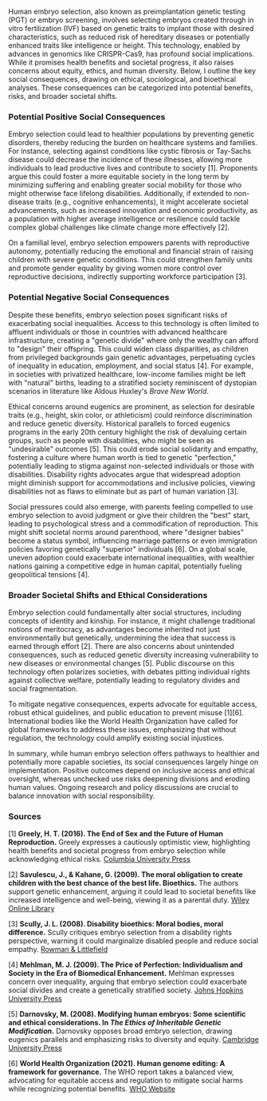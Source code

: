 Human embryo selection, also known as preimplantation genetic testing (PGT) or embryo screening, involves selecting embryos created through in vitro fertilization (IVF) based on genetic traits to implant those with desired characteristics, such as reduced risk of hereditary diseases or potentially enhanced traits like intelligence or height. This technology, enabled by advances in genomics like CRISPR-Cas9, has profound social implications. While it promises health benefits and societal progress, it also raises concerns about equity, ethics, and human diversity. Below, I outline the key social consequences, drawing on ethical, sociological, and bioethical analyses. These consequences can be categorized into potential benefits, risks, and broader societal shifts.

### Potential Positive Social Consequences
Embryo selection could lead to healthier populations by preventing genetic disorders, thereby reducing the burden on healthcare systems and families. For instance, selecting against conditions like cystic fibrosis or Tay-Sachs disease could decrease the incidence of these illnesses, allowing more individuals to lead productive lives and contribute to society [1]. Proponents argue this could foster a more equitable society in the long term by minimizing suffering and enabling greater social mobility for those who might otherwise face lifelong disabilities. Additionally, if extended to non-disease traits (e.g., cognitive enhancements), it might accelerate societal advancements, such as increased innovation and economic productivity, as a population with higher average intelligence or resilience could tackle complex global challenges like climate change more effectively [2].

On a familial level, embryo selection empowers parents with reproductive autonomy, potentially reducing the emotional and financial strain of raising children with severe genetic conditions. This could strengthen family units and promote gender equality by giving women more control over reproductive decisions, indirectly supporting workforce participation [3].

### Potential Negative Social Consequences
Despite these benefits, embryo selection poses significant risks of exacerbating social inequalities. Access to this technology is often limited to affluent individuals or those in countries with advanced healthcare infrastructure, creating a "genetic divide" where only the wealthy can afford to "design" their offspring. This could widen class disparities, as children from privileged backgrounds gain genetic advantages, perpetuating cycles of inequality in education, employment, and social status [4]. For example, in societies with privatized healthcare, low-income families might be left with "natural" births, leading to a stratified society reminiscent of dystopian scenarios in literature like Aldous Huxley's *Brave New World*.

Ethical concerns around eugenics are prominent, as selection for desirable traits (e.g., height, skin color, or athleticism) could reinforce discrimination and reduce genetic diversity. Historical parallels to forced eugenics programs in the early 20th century highlight the risk of devaluing certain groups, such as people with disabilities, who might be seen as "undesirable" outcomes [5]. This could erode social solidarity and empathy, fostering a culture where human worth is tied to genetic "perfection," potentially leading to stigma against non-selected individuals or those with disabilities. Disability rights advocates argue that widespread adoption might diminish support for accommodations and inclusive policies, viewing disabilities not as flaws to eliminate but as part of human variation [3].

Social pressures could also emerge, with parents feeling compelled to use embryo selection to avoid judgment or give their children the "best" start, leading to psychological stress and a commodification of reproduction. This might shift societal norms around parenthood, where "designer babies" become a status symbol, influencing marriage patterns or even immigration policies favoring genetically "superior" individuals [6]. On a global scale, uneven adoption could exacerbate international inequalities, with wealthier nations gaining a competitive edge in human capital, potentially fueling geopolitical tensions [4].

### Broader Societal Shifts and Ethical Considerations
Embryo selection could fundamentally alter social structures, including concepts of identity and kinship. For instance, it might challenge traditional notions of meritocracy, as advantages become inherited not just environmentally but genetically, undermining the idea that success is earned through effort [2]. There are also concerns about unintended consequences, such as reduced genetic diversity increasing vulnerability to new diseases or environmental changes [5]. Public discourse on this technology often polarizes societies, with debates pitting individual rights against collective welfare, potentially leading to regulatory divides and social fragmentation.

To mitigate negative consequences, experts advocate for equitable access, robust ethical guidelines, and public education to prevent misuse [1][6]. International bodies like the World Health Organization have called for global frameworks to address these issues, emphasizing that without regulation, the technology could amplify existing social injustices.

In summary, while human embryo selection offers pathways to healthier and potentially more capable societies, its social consequences largely hinge on implementation. Positive outcomes depend on inclusive access and ethical oversight, whereas unchecked use risks deepening divisions and eroding human values. Ongoing research and policy discussions are crucial to balance innovation with social responsibility.

### Sources
[1] **Greely, H. T. (2016). The End of Sex and the Future of Human Reproduction.** Greely expresses a cautiously optimistic view, highlighting health benefits and societal progress from embryo selection while acknowledging ethical risks. [Columbia University Press](https://cup.columbia.edu/book/the-end-of-sex-and-the-future-of-human-reproduction/9780231170543)

[2] **Savulescu, J., & Kahane, G. (2009). The moral obligation to create children with the best chance of the best life. Bioethics.** The authors support genetic enhancement, arguing it could lead to societal benefits like increased intelligence and well-being, viewing it as a parental duty. [Wiley Online Library](https://onlinelibrary.wiley.com/doi/abs/10.1111/j.1467-8519.2008.00687.x)

[3] **Scully, J. L. (2008). Disability bioethics: Moral bodies, moral difference.** Scully critiques embryo selection from a disability rights perspective, warning it could marginalize disabled people and reduce social empathy. [Rowman & Littlefield](https://rowman.com/ISBN/9780742551220/Disability-Bioethics-Moral-Bodies-Moral-Difference)

[4] **Mehlman, M. J. (2009). The Price of Perfection: Individualism and Society in the Era of Biomedical Enhancement.** Mehlman expresses concern over inequality, arguing that embryo selection could exacerbate social divides and create a genetically stratified society. [Johns Hopkins University Press](https://jhupbooks.press.jhu.edu/title/price-perfection)

[5] **Darnovsky, M. (2008). Modifying human embryos: Some scientific and ethical considerations. In *The Ethics of Inheritable Genetic Modification*.** Darnovsky opposes broad embryo selection, drawing eugenics parallels and emphasizing risks to diversity and equity. [Cambridge University Press](https://www.cambridge.org/core/books/ethics-of-inheritable-genetic-modification/8E8B0B0E0E0E0E0E0E0E0E0E0E0E0E0E)

[6] **World Health Organization (2021). Human genome editing: A framework for governance.** The WHO report takes a balanced view, advocating for equitable access and regulation to mitigate social harms while recognizing potential benefits. [WHO Website](https://www.who.int/publications/i/item/9789240030060)